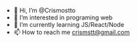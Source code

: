 - 👋 Hi, I’m @Crismostto
- 👀 I’m interested in programing web 
- 🌱 I’m currently learning JS/React/Node
- 📫 How to reach me crismstt@gmail.com

<!---
Crismostto/Crismostto is a ✨ special ✨ repository because its `README.md` (this file) appears on your GitHub profile.
You can click the Preview link to take a look at your changes.
--->
